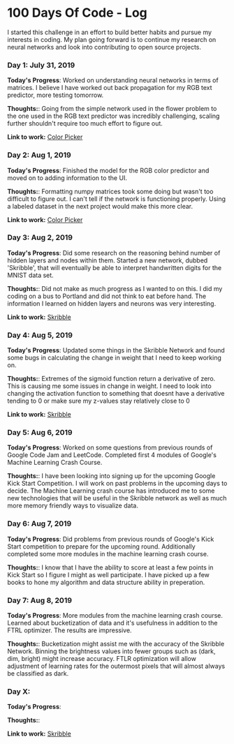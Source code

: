 # 100 Days Of Code - Log

I started this challenge in an effort to build better habits and pursue my interests in coding. My plan going forward is to continue my research on neural networks and look into contributing to open source projects.

### Day 1: July 31, 2019

**Today's Progress**: Worked on understanding neural networks in terms of matrices. I believe I have worked out back propagation for my RGB text predictor, more testing tomorrow.

**Thoughts:**: Going from the simple network used in the flower problem to the one used in the RGB text predictor was incredibly challenging, scaling further shouldn't require too much effort to figure out.

**Link to work:** [Color Picker](https://github.com/jpeter17/color_picker_NN)

### Day 2: Aug 1, 2019

**Today's Progress**: Finished the model for the RGB color predictor and moved on to adding information to the UI. 

**Thoughts:**: Formatting numpy matrices took some doing but wasn't too difficult to figure out. I can't tell if the network is functioning properly. Using a labeled dataset in the next project would make this more clear. 

**Link to work:** [Color Picker](https://github.com/jpeter17/color_picker_NN)

### Day 3: Aug 2, 2019

**Today's Progress**: Did some research on the reasoning behind number of hidden layers and nodes within them. Started a new network, dubbed 'Skribble', that will eventually be able to interpret handwritten digits for the MNIST data set.

**Thoughts:**: Did not make as much progress as I wanted to on this. I did my coding on a bus to Portland and did not think to eat before hand. The information I learned on hidden layers and neurons was very interesting.

**Link to work:** [Skribble](https://github.com/jpeter17/Skribble)

### Day 4: Aug 5, 2019

**Today's Progress**: Updated some things in the Skribble Network and found some bugs in calculating the change in weight that I need to keep working on. 

**Thoughts:**: Extremes of the sigmoid function return a derivative of zero. This is causing me some issues in change in weight. I need to look into changing the activation function to something that doesnt have a derivative tending to 0 or make sure my z-values stay relatively close to 0 

**Link to work:** [Skribble](https://github.com/jpeter17/Skribble)

### Day 5: Aug 6, 2019

**Today's Progress**: Worked on some questions from previous rounds of Google Code Jam and LeetCode. Completed first 4 modules of Google's Machine Learning Crash Course. 

**Thoughts:**: I have been looking into signing up for the upcoming Google Kick Start Competition. I will work on past problems in the upcoming days to decide. The Machine Learning crash course has introduced me to some new technologies that will be useful in the Skribble network as well as much more memory friendly ways to visualize data.

### Day 6: Aug 7, 2019

**Today's Progress**: Did problems from previous rounds of Google's Kick Start competition to prepare for the upcoming round. Additionally completed some more modules in the machine learning crash course.

**Thoughts:**: I know that I have the ability to score at least a few points in Kick Start so I figure I might as well participate. I have picked up a few books to hone my algorithm and data structure ability in preperation. 

### Day 7: Aug 8, 2019

**Today's Progress**: More modules from the machine learning crash course. Learned about bucketization of data and it's usefulness in addition to the FTRL optimizer. The results are impressive. 

**Thoughts:**: Bucketization might assist me with the accuracy of the Skribble Network. Binning the brightness values into fewer groups such as (dark, dim, bright) might increase accuracy. FTLR optimization will allow adjustment of learning rates for the outermost pixels that will almost always be classified as dark. 

### Day X: 

**Today's Progress**: 

**Thoughts:**: 

**Link to work:** [Skribble](https://github.com/jpeter17/Skribble)



